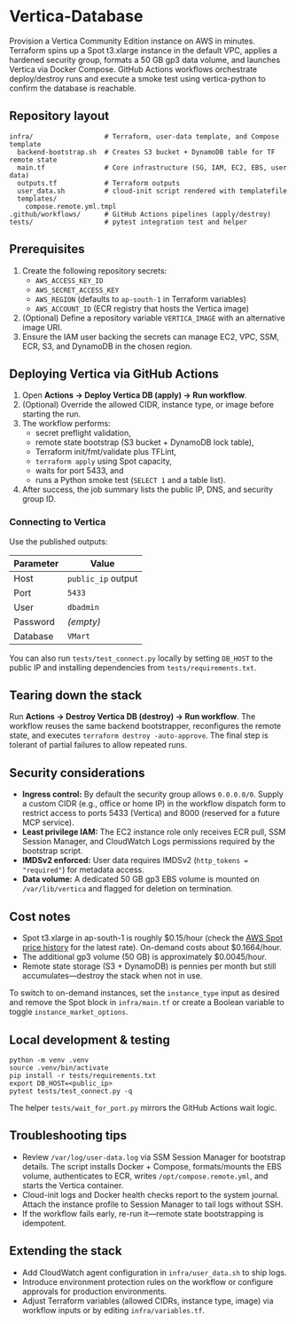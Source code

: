 # Vertica-Database

Provision a Vertica Community Edition instance on AWS in minutes. Terraform spins up a Spot t3.xlarge instance in the default VPC, applies a hardened security group, formats a 50 GB gp3 data volume, and launches Vertica via Docker Compose. GitHub Actions workflows orchestrate deploy/destroy runs and execute a smoke test using vertica-python to confirm the database is reachable.

## Repository layout

```
infra/                  # Terraform, user-data template, and Compose template
  backend-bootstrap.sh  # Creates S3 bucket + DynamoDB table for TF remote state
  main.tf               # Core infrastructure (SG, IAM, EC2, EBS, user data)
  outputs.tf            # Terraform outputs
  user_data.sh          # cloud-init script rendered with templatefile
  templates/
    compose.remote.yml.tmpl
.github/workflows/      # GitHub Actions pipelines (apply/destroy)
tests/                  # pytest integration test and helper
```

## Prerequisites

1. Create the following repository secrets:
   - `AWS_ACCESS_KEY_ID`
   - `AWS_SECRET_ACCESS_KEY`
   - `AWS_REGION` (defaults to `ap-south-1` in Terraform variables)
   - `AWS_ACCOUNT_ID` (ECR registry that hosts the Vertica image)
2. (Optional) Define a repository variable `VERTICA_IMAGE` with an alternative image URI.
3. Ensure the IAM user backing the secrets can manage EC2, VPC, SSM, ECR, S3, and DynamoDB in the chosen region.

## Deploying Vertica via GitHub Actions

1. Open **Actions → Deploy Vertica DB (apply) → Run workflow**.
2. (Optional) Override the allowed CIDR, instance type, or image before starting the run.
3. The workflow performs:
   - secret preflight validation,
   - remote state bootstrap (S3 bucket + DynamoDB lock table),
   - Terraform init/fmt/validate plus TFLint,
   - `terraform apply` using Spot capacity,
   - waits for port 5433, and
   - runs a Python smoke test (`SELECT 1` and a table list).
4. After success, the job summary lists the public IP, DNS, and security group ID.

### Connecting to Vertica

Use the published outputs:

| Parameter | Value |
|-----------|-------|
| Host      | `public_ip` output |
| Port      | `5433` |
| User      | `dbadmin` |
| Password  | *(empty)* |
| Database  | `VMart` |

You can also run `tests/test_connect.py` locally by setting `DB_HOST` to the public IP and installing dependencies from `tests/requirements.txt`.

## Tearing down the stack

Run **Actions → Destroy Vertica DB (destroy) → Run workflow**. The workflow reuses the same backend bootstrapper, reconfigures the remote state, and executes `terraform destroy -auto-approve`. The final step is tolerant of partial failures to allow repeated runs.

## Security considerations

- **Ingress control:** By default the security group allows `0.0.0.0/0`. Supply a custom CIDR (e.g., office or home IP) in the workflow dispatch form to restrict access to ports 5433 (Vertica) and 8000 (reserved for a future MCP service).
- **Least privilege IAM:** The EC2 instance role only receives ECR pull, SSM Session Manager, and CloudWatch Logs permissions required by the bootstrap script.
- **IMDSv2 enforced:** User data requires IMDSv2 (`http_tokens = "required"`) for metadata access.
- **Data volume:** A dedicated 50 GB gp3 EBS volume is mounted on `/var/lib/vertica` and flagged for deletion on termination.

## Cost notes

- Spot t3.xlarge in ap-south-1 is roughly $0.15/hour (check the [AWS Spot price history](https://aws.amazon.com/ec2/spot/pricing/) for the latest rate). On-demand costs about $0.1664/hour.
- The additional gp3 volume (50 GB) is approximately $0.0045/hour.
- Remote state storage (S3 + DynamoDB) is pennies per month but still accumulates—destroy the stack when not in use.

To switch to on-demand instances, set the `instance_type` input as desired and remove the Spot block in `infra/main.tf` or create a Boolean variable to toggle `instance_market_options`.

## Local development & testing

```
python -m venv .venv
source .venv/bin/activate
pip install -r tests/requirements.txt
export DB_HOST=<public_ip>
pytest tests/test_connect.py -q
```

The helper `tests/wait_for_port.py` mirrors the GitHub Actions wait logic.

## Troubleshooting tips

- Review `/var/log/user-data.log` via SSM Session Manager for bootstrap details. The script installs Docker + Compose, formats/mounts the EBS volume, authenticates to ECR, writes `/opt/compose.remote.yml`, and starts the Vertica container.
- Cloud-init logs and Docker health checks report to the system journal. Attach the instance profile to Session Manager to tail logs without SSH.
- If the workflow fails early, re-run it—remote state bootstrapping is idempotent.

## Extending the stack

- Add CloudWatch agent configuration in `infra/user_data.sh` to ship logs.
- Introduce environment protection rules on the workflow or configure approvals for production environments.
- Adjust Terraform variables (allowed CIDRs, instance type, image) via workflow inputs or by editing `infra/variables.tf`.

